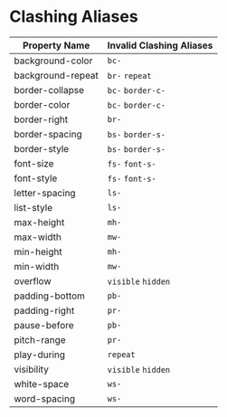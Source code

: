 # Clashing Aliases

| Property Name | Invalid Clashing Aliases |
| --- | --- |
| background-color | `bc-`  |
| background-repeat | `br-` `repeat`  |
| border-collapse | `bc-` `border-c-`  |
| border-color | `bc-` `border-c-`  |
| border-right | `br-`  |
| border-spacing | `bs-` `border-s-`  |
| border-style | `bs-` `border-s-`  |
| font-size | `fs-` `font-s-`  |
| font-style | `fs-` `font-s-`  |
| letter-spacing | `ls-`  |
| list-style | `ls-`  |
| max-height | `mh-`  |
| max-width | `mw-`  |
| min-height | `mh-`  |
| min-width | `mw-`  |
| overflow | `visible` `hidden`  |
| padding-bottom | `pb-`  |
| padding-right | `pr-`  |
| pause-before | `pb-`  |
| pitch-range | `pr-`  |
| play-during | `repeat`  |
| visibility | `visible` `hidden`  |
| white-space | `ws-`  |
| word-spacing | `ws-`  |
